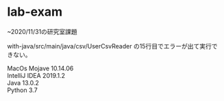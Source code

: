 # lab-exam

~2020/11/31の研究室課題    
  
with-java/src/main/java/csv/UserCsvReader の15行目でエラーが出て実行できない。

MacOs Mojave 10.14.06  
IntelliJ IDEA 2019.1.2  
Java 13.0.2  
Python 3.7  
